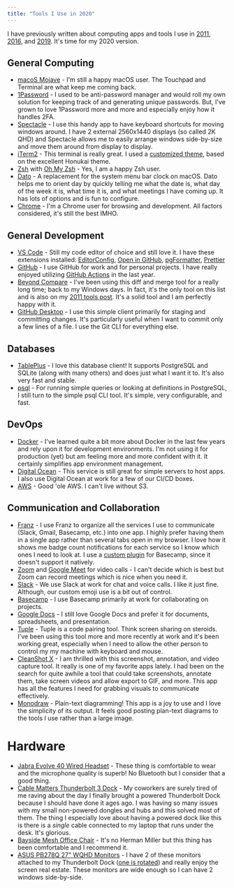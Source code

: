 ```yaml
---
title: "Tools I Use in 2020"
---
```


I have previously written about computing apps and tools I use in [2011](http://www.geekytidbits.com/my-development-toolbelt/), [2016](https://www.geekytidbits.com/development-tools-i-use/), and [2019](https://www.geekytidbits.com/tools-i-use-2019/).  It's time for my 2020 version.

## General Computing

- [macoS Mojave](http://www.apple.com/osx/) - I'm still a happy macOS user.  The Touchpad and Terminal are what keep me coming back.
- [1Password](https://1password.com/) - I used to be anti-password manager and would roll my own solution for keeping track of and generating unique passwords.  But, I've grown to love 1Password more and more and especially enjoy how it handles 2FA.
- [Spectacle](https://www.spectacleapp.com/) - I use this handy app to have keyboard shortcuts for moving windows around.  I have 2 external 2560x1440 displays (so called 2K QHD) and Spectacle allows me to easily arrange windows side-by-size and move them around from display to display.
- [iTerm2](https://www.iterm2.com/) - This terminal is really great.  I used a [customized theme](https://github.com/bradymholt/honukai-iterm-zsh), based on the excellent Honukai theme.
- [Zsh](http://www.zsh.org/) with [Oh My Zsh](https://github.com/robbyrussell/oh-my-zsh) - Yes, I am a happy Zsh user.
- [Dato](https://apps.apple.com/us/app/dato/id1470584107?mt=12) - A replacement for the system menu bar clock on macOS.  Dato helps me to orient day by quickly telling me what the date is, what day of the week it is, what time it is, and what meetings I have coming up.  It has lots of options and is fun to configure.
- [Chrome](https://www.google.com/chrome/) - I'm a Chrome user for browsing and development.  All factors considered, it's still the best IMHO.


## General Development

- [VS Code](https://code.visualstudio.com) - Still my code editor of choice and still love it.  I have these extensions installed: [EditorConfig](https://marketplace.visualstudio.com/items?itemName=EditorConfig.EditorConfig), [Open in GitHub](https://marketplace.visualstudio.com/items?itemName=sysoev.vscode-open-in-github), [pgFormatter](https://marketplace.visualstudio.com/items?itemName=bradymholt.pgformatter), [Prettier](https://marketplace.visualstudio.com/items?itemName=esbenp.prettier-vscode)
- [GitHub](http://www.github.com) - I use GitHub for work and for personal projects.  I have really enjoyed utilizing [GitHub Actions](https://github.com/features/actions) in the last year.
- [Beyond Compare](http://www.scootersoftware.com/) - I've been using this diff and merge tool for a really long time; back to my Windows days.  In fact, it's the only tool on this list and is also on my [2011 tools post](https://www.geekytidbits.com/my-development-toolbelt/).  It's a solid tool and I am perfectly happy with it.
- [GitHub Desktop](https://desktop.github.com/) - I use this simple client primarily for staging and committing changes.  It's particularly useful when I want to commit only a few lines of a file.  I use the Git CLI for everything else.

## Databases

- [TablePlus](https://tableplus.com/) - I love this database client!  It supports PostgreSQL and SQLite (along with many others) and does just what I want it to.  It's also very fast and stable.
- [psql](https://www.postgresql.org/docs/current/app-psql.html) - For running simple queries or looking at definitions in PostgreSQL, I still turn to the simple psql CLI tool.  It's simple, very configurable, and fast.

## DevOps

- [Docker](https://www.docker.com/) - I've learned quite a bit more about Docker in the last few years and rely upon it for development environments.  I'm not using it for production (yet) but am feeling more and more confident with it.  It certainly simplifies app environment management.
- [Digital Ocean](https://m.do.co/c/974ef9a471c1) - This service is still great for simple servers to host apps.  I also use Digital Ocean at work for a few of our CI/CD boxes.
- [AWS](http://aws.amazon.com) - Good 'ole AWS.  I can't live without S3.

##  Communication and Collaboration

- [Franz](https://meetfranz.com/) - I use Franz to organize all the services I use to communicate (Slack, Gmail, Basecamp, etc.) into one app.  I highly prefer having them in a single app rather than several tabs open in my browser.  I love how it shows me badge count notifications for each service so I know which ones I need to look at. I use a [custom plugin](https://github.com/bradymholt/franz-recipe-basecamp) for Basecamp, since it doesn't support it natively.
- [Zoom](https://zoom.us) and [Google Meet](https://meet.google.com) for video calls - I can't decide which is best but Zoom can record meetings which is nice when you need it.
- [Slack](https://slack.com) - We use Slack at work for chat and voice calls.  I like it just fine.  Although, our custom emoji use is a bit out of control.
- [Basecamp](https://www.basecamp.com) - I use Basecamp primarily at work for collaborating on projects.
- [Google Docs](https://docs.google.com) - I still love Google Docs and prefer it for documents, spreadsheets, and presentation.
- [Tuple](https://tuple.app/) - Tuple is a code pairing tool.  Think screen sharing on steroids.  I've been using this tool more and more recently at work and it's been working great, especially when I need to allow the other person to control my my machine with keyboard and mouse.
- [CleanShot X](https://cleanshot.com/) - I am thrilled with this screenshot, annotation, and video capture tool.  It really is one of my favorite apps lately.  I had been on the search for quite awhile a tool that could take screenshots, annotate them, take screen videos and allow export to GIF, and more.  This app has all the features I need for grabbing visuals to communicate effectively.
- [Monodraw](https://monodraw.helftone.com) - Plain-text diagramming!  This app is a joy to use and I love the simplicity of its output.  It feels good posting plan-text diagrams to the tools I use rather than a large image.

# Hardware

- [Jabra Evolve 40 Wired Headset](https://www.amazon.com/Jabra-Evolve-Headset-Headphones-Packaging/dp/B072C5QXCZ) - These thing is comfortable to wear and the microphone quality is superb!  No Bluetooth but I consider that a good thing.
- [Cable Matters Thunderbolt 3 Dock](https://www.amazon.com/gp/product/B074G4X7CL) - My coworkers are surely tired of me raving about the day I finally brought a powered Thunderbolt Dock because I should have done it ages ago.  I was having so many issues with my small non-powered dongles and hubs and this solved most of them.  The thing I especially love about having a powered dock like this is there is a _single_ cable connected to my laptop that runs under the desk.  It's glorious.
- [Bayside Mesh Office Chair](https://www.costco.com/bayside-furnishings-metrex-iv-mesh-office-chair.product.100522611.html) - It's no Herman Miller but this thing has been comfortable and I recommend it.
- [ASUS PB278Q 27" WQHD Monitors](https://www.amazon.com/ASUS-PB278Q-2560x1440-DisplayPort-Monitor/dp/B009C3M7H0) - I have 2 of these monitors attached to my Thunderbolt Dock ([one is rotated](https://www.geekytidbits.com/multiple-displays/)) and really enjoy the screen real estate.  These monitors are wide enough so I can have 2 windows side-by-side.
